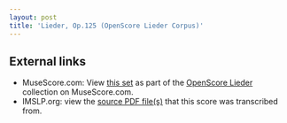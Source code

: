 ```yaml
---
layout: post
title: 'Lieder, Op.125 (OpenScore Lieder Corpus)'
---
```


## External links

- MuseScore.com: View [this set] as part of the [OpenScore Lieder] collection on MuseScore.com.
- IMSLP.org: view the [source PDF file(s)][IMSLP] that this score was transcribed from.

[IMSLP]: https://imslp.org/wiki/Special:ReverseLookup/625315
[this set]: https://musescore.com/openscore-lieder-corpus/sets/5103369
[OpenScore Lieder]: https://musescore.com/openscore-lieder-corpus
